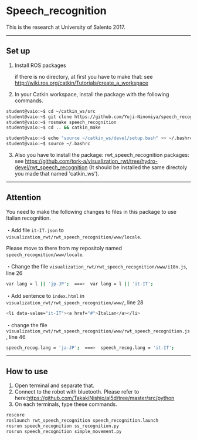 # Speech_recognition
This is the research at University of Salento 2017.

---------------------------------------------------------------

## Set up
1. Install ROS packages

	if there is no directory, at first you have to make that: see http://wiki.ros.org/catkin/Tutorials/create_a_workspace

2. In your Catkin workspace, install the package with the following commands.

```bash
student@vaio:~$ cd ~/catkin_ws/src
student@vaio:~$ git clone https://github.com/Yuji-Ninomiya/speech_recognition.git speech_recognition
student@vaio:~$ rosmake speech_recognition
student@vaio:~$ cd .. && catkin_make
```
```bash
student@vaio:~$ echo "source ~/catkin_ws/devel/setup.bash" >> ~/.bashrc
student@vaio:~$ source ~/.bashrc
```

3. Also you have to install the package:  rwt_speech_recognition packages:  see
https://github.com/tork-a/visualization_rwt/tree/hydro-devel/rwt_speech_recognition (It should be installed the same directoly you made that named 'catkin_ws').

---------------------------------------------------------------

## Attention

You need to make the following changes to files in this package to use Italian recognition.

・Add file ```it-IT.json``` to ```visualization_rwt/rwt_speech_recognition/www/locale```. 

Please move to there from my repositoly named ```speech_recognition/www/locale```.

・Change the file ```visualization_rwt/rwt_speech_recognition/www/i18n.js```, line 26
```bash
var lang = l || 'jp-JP';  ===>  var lang = l || 'it-IT';
```

・Add sentence to ```index.html``` in ```visualization_rwt/rwt_speech_recognition/www/```, line 28
```bash
<li data-value="it-IT"><a href="#">Italian</a></li>
```

・change the file ```visualization_rwt/rwt_speech_recognition/www/rwt_speech_recognition.js```, line 46
```bash
speech_recog.lang = 'ja-JP';  ===>  speech_recog.lang = 'it-IT';
```

---------------------------------------------------------------

## How to use

1. Open terminal and separate that.
2. Connect to the robot with bluetooth. Please refer to here:https://github.com/TakakiNishio/al5d/tree/master/src/python
3. On each terminals, type these commands.

```bash
roscore
roslaunch rwt_speech_recognition speech_recognition.launch
rosrun speech_recognition ss_recognition.py
rosrun speech_recognition simple_movement.py
```
